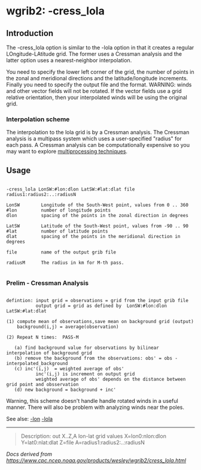 # wgrib2: -cress_lola

## Introduction

The -cress_lola option is similar to the
-lola option in that it creates a regular LOngitude-LAtitude grid.
The former uses a Cressman analysis and the latter option uses a nearest-neighbor interpolation.

You need to specify the lower
left corner of the grid, the number of points in the zonal and meridional directions
and the latitude/longitude increments. Finally you need to specify the output file
and the format. WARNING: winds and other vector fields will not be
rotated. If the vector fields use a grid relative orientation,
then your interpolated winds will be using the original grid.

### Interpolation scheme

The interpolation to the lola grid is by a Cressman analysis. The Cressman analysis
is a multipass system which uses a user-specified "radius" for each pass.
A Cressman analysis can be computationally expensive so you may want to explore
[multiprocessing techniques](./for_n.md).

## Usage

```

-cress_lola LonSW:#lon:dlon LatSW:#lat:dlat file radius1:radius2:..:radiusN

LonSW        Longitude of the South-West point, values from 0 .. 360
#lon         number of longitude points
dlon         spacing of the points in the zonal direction in degrees

LatSW        Latitude of the South-West point, values from -90 .. 90
#lat         number of latitude points
dlat         spacing of the points in the meridional direction in degrees

file         name of the output grib file

radiusM      The radius in km for M-th pass.


```

### Prelim - Cressman Analysis

```

defintion: input grid = observations = grid from the input grib file
           output grid = grid as defined by  LonSW:#lon:dlon LatSW:#lat:dlat

(1) compute mean of observations,save mean on background grid (output)
    background(i,j) = average(observation)

(2) Repeat N times:  PASS-M

   (a) find background value for observations by bilinear interpolation of background grid
   (b) remove the background from the observations: obs' = obs - interpolated_background
   (c) inc'(i,j)  = weighted average of obs'
           inc'(i,j) is increment on output grid
           weighted average of obs' depends on the distance between grid point and obsservation
   (d) new background = background + inc'

```

Warning, this scheme doesn't handle handle rotated winds in a useful manner.
There will also be problem with analyzing winds near the poles.

See alse:
[-lon](./lon.md)
[-lola](./lola.md)

---

> Description: out X..Z,A lon-lat grid values X=lon0:nlon:dlon Y=lat0:nlat:dlat Z=file A=radius1:radius2:..:radiusN

_Docs derived from <https://www.cpc.ncep.noaa.gov/products/wesley/wgrib2/cress_lola.html>_
